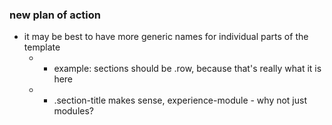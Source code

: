### new plan of action

- it may be best to have more generic names for individual parts of the template
    - - example: sections should be .row, because that's really what it is here
    - - .section-title makes sense, experience-module - why not just modules?